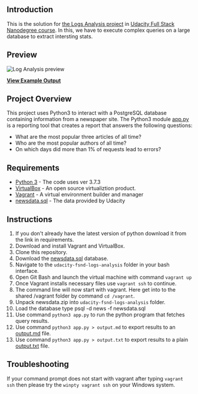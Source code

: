## Introduction

This is the solution for [the Logs Analysis project](https://github.com/cangir-education/udacity-fsnd-logs-analysis/blob/master/docs/assingment.md) in [Udacity Full Stack Nanodegree course](https://eu.udacity.com/course/full-stack-web-developer-nanodegree--nd004). In this, we have to execute complex queries on a large database to extract intersting stats.

## Preview

![Log Analysis preview](https://github.com/cangir-education/udacity-fsnd-logs-analysis/blob/master/screenshot.png)

**[View Example Output](https://github.com/cangir-education/udacity-fsnd-logs-analysis/blob/master/output.md)**

## Project Overview

This project uses Python3 to interact with a PostgreSQL database containing information from a newspaper site. The Python3 module [app.py](https://github.com/cangir-education/udacity-fsnd-logs-analysis/blob/master/app.py) is a reporting tool that creates a report that answers the following questions:

- What are the most popular three articles of all time?
- Who are the most popular authors of all time?
- On which days did more than 1% of requests lead to errors?

## Requirements

- [Python 3](https://www.python.org/downloads/) - The code uses ver 3.7.3
- [VirtualBox](https://www.virtualbox.org/) - An open source virtualiztion product.
- [Vagrant](https://www.vagrantup.com/) - A virtual environment builder and manager
- [newsdata.sql](https://d17h27t6h515a5.cloudfront.net/topher/2016/August/57b5f748_newsdata/newsdata.zip) - The data provided by Udacity

## Instructions

1. If you don't already have the latest version of python download it from the link in requirements.
2. Download and install Vagrant and VirtualBox.
3. Clone this repository.
4. Download the [newsdata.sql](https://d17h27t6h515a5.cloudfront.net/topher/2016/August/57b5f748_newsdata/newsdata.zip) database.
5. Navigate to the `udacity-fsnd-logs-analysis` folder in your bash interface.
6. Open Git Bash and launch the virtual machine with command `vagrant up`
7. Once Vagrant installs necessary files use `vagrant ssh` to continue.
8. The command line will now start with vagrant. Here get into to the shared /vagrant folder by command `cd /vagrant`.
9. Unpack newsdata.zip into `udacity-fsnd-logs-analysis` folder.
10. Load the database type psql -d news -f newsdata.sql
11. Use command `python3 app.py` to run the python program that fetches query results.
12. Use command `python3 app.py > output.md` to export results to an [output.md](https://github.com/cangir-education/udacity-fsnd-logs-analysis/blob/master/output.md) file.
13. Use command `python3 app.py > output.txt` to export results to a plain [output.txt](https://github.com/cangir-education/udacity-fsnd-logs-analysis/blob/master/output.txt) file.

## Troubleshooting

If your command prompt does not start with vagrant after typing `vagrant ssh` then please try the `winpty vagrant ssh` on your Windows system.
